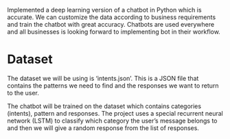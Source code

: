 Implemented a deep learning version of a chatbot in Python which is accurate. We can customize the data according to business requirements and train the chatbot with great accuracy. Chatbots are used everywhere and all businesses is looking forward to implementing bot in their workflow.
# Dataset
The dataset we will be using is ‘intents.json’. This is a JSON file that contains the patterns we need to find and the responses we want to return to the user.

The chatbot will be trained on the dataset which contains categories (intents), pattern and responses. The project uses a special recurrent neural network (LSTM) to classify which category the user’s message belongs to and then we will give a random response from the list of responses.
